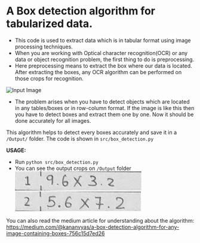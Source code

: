   
# A Box detection algorithm for tabularized data.

 - This code is used to extract data which is in tabular format using image processing techniques.
 - When you are working with Optical character recognition(OCR) or any data or object recognition problem, the first thing to do is preprocessing. 
 - Here preprocessing means to extract the box where our data is located. After extracting the boxes, any OCR algorithm can be performed on those crops for recognition.
 
 ![Input Image](41.jpg)

 - The problem arises when you have to detect objects which are located  in any tables/boxes or in row-column format. If the image is like this then you have to detect boxes and extract them one by one.
Now it should be done accurately for all images.

  

This algorithm helps to detect every boxes accurately and save it in a `/Output/` folder. The code is shown in `src/box_detection.py`

**USAGE:**
 - Run `python src/box_detection.py`
 - You can see the output crops on `/Output` folder
 ![alt text](Output/1.png)
 ![alt text](Output/2.png)

You can also read the medium article for understanding about the algorithm: https://medium.com/@kananvyas/a-box-detection-algorithm-for-any-image-containing-boxes-756c15d7ed26
